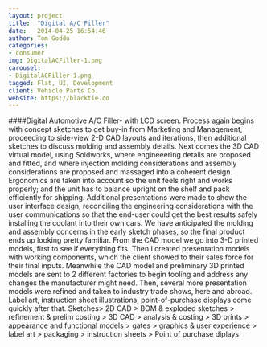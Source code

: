 ```yaml
---
layout: project
title:  "Digital A/C Filler"
date:   2014-04-25 16:54:46
author: Tom Goddu
categories:
- consumer
img: DigitalACFiller-1.png
carousel:
- DigitalACFiller-1.png
tagged: Flat, UI, Development
client: Vehicle Parts Co.
website: https://blacktie.co
---
```

####Digital Automotive A/C Filler- with LCD screen. Process again begins with concept sketches to get buy-in from Marketing and Management, proceeding to side-view 2-D CAD layouts and iterations, then additional sketches to discuss molding and assembly details. Next comes the 3D CAD virtual model, using Soldworks, where engineeering details are proposed and fitted, and where injection molding considerations and assembly considerations are proposed and massaged into a coherent design. Ergonomics are taken into account so the unit feels right and works properly; and the unit has to balance upright on the shelf and pack efficiently for shipping. Additional presentations were made to show the user interface design, reconciling the engineering considerations with the user communications so that the end-user could get the best results safely installing the coolant into their own cars.
We have anticipated the molding and assembly concerns in the early sketch phases, so the final product ends up looking pretty familiar.  From the CAD model we go into 3-D printed models, first to see if everything fits. Then I created presentation models with working components, which the client showed to their  sales force for their final inputs. Meanwhile the CAD model and preliminary 3D printed models are sent to 2 different factories to begin tooling and address any changes the manufacturer might need. Then, several more presentation models were refined and taken to industry trade shows, here and abroad. Label art, instruction sheet illustrations, point-of-purchase displays come quickly after that.
Sketches> 2D CAD > BOM & exploded sketches > refinement & prelim costing > 3D CAD > analysis & costing > 3D prints > appearance and functional models > gates > graphics & user experience > label art > packaging > instruction sheets > Point of purchase diplays
